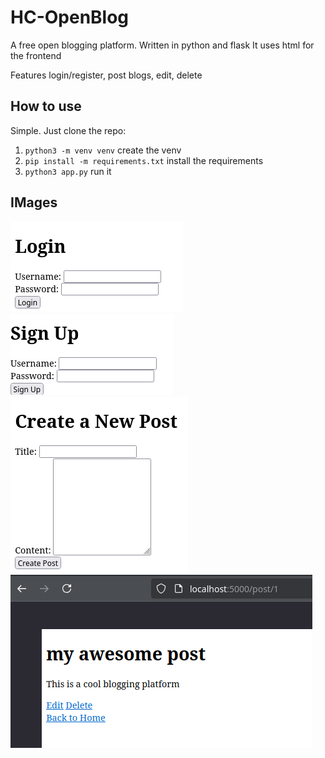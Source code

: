 # HC-OpenBlog

A free open blogging platform. Written in python and flask
It uses html for the frontend

Features login/register, post blogs, edit, delete

## How to use

Simple. Just clone the repo:
1. `python3 -m venv venv` create the venv
2. `pip install -m requirements.txt` install the requirements
3. `python3 app.py` run it

## IMages

![](./1.png)
![](./2.png)
![](./3.png)
![](./Screenshot_20240904_145931.png)
